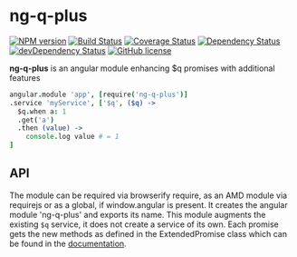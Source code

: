 # ng-q-plus
[![NPM version](https://badge.fury.io/js/ng-q-plus.svg)](https://npmjs.org/package/ng-q-plus)
[![Build Status](https://travis-ci.org/dbartholomae/ng-q-plus.svg?branch=master)](https://travis-ci.org/dbartholomae/ng-q-plus)
[![Coverage Status](https://coveralls.io/repos/dbartholomae/ng-q-plus/badge.svg?branch=master&service=github)](https://coveralls.io/github/dbartholomae/ng-q-plus?branch=master)
[![Dependency Status](https://david-dm.org/dbartholomae/ng-q-plus.svg?theme=shields.io)](https://david-dm.org/dbartholomae/ng-q-plus)
[![devDependency Status](https://david-dm.org/dbartholomae/ng-q-plus/dev-status.svg)](https://david-dm.org/dbartholomae/ng-q-plus#info=devDependencies)
[![GitHub license](https://img.shields.io/github/license/dbartholomae/ng-q-plus.svg)]()

**ng-q-plus** is an angular module enhancing $q promises with additional features

```coffeescript
angular.module 'app', [require('ng-q-plus')]
.service 'myService', ['$q', ($q) ->
  $q.when a: 1
  .get('a')
  .then (value) ->
    console.log value # = 1
]
```

## API

The module can be required via browserify require, as an AMD module via requirejs or as a global, if window.angular is
present. It creates the angular module 'ng-q-plus' and exports its name. This module augments the existing
`$q` service, it does not create a service of its own.
Each promise gets the new methods as defined in the ExtendedPromise class which can be found in the [documentation](https://cdn.rawgit.com/dbartholomae/ng-q-plus/master/doc/index.html).
